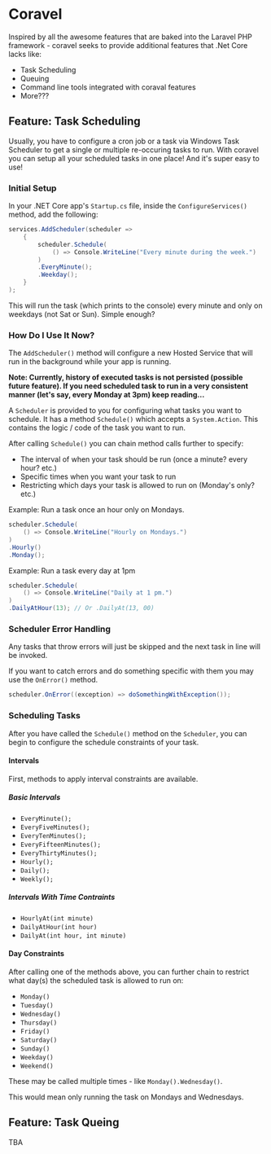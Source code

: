 # Coravel

Inspired by all the awesome features that are baked into the Laravel PHP framework - coravel seeks to provide additional features that .Net Core lacks like:

- Task Scheduling
- Queuing
- Command line tools integrated with coraval features
- More???

## Feature: Task Scheduling

Usually, you have to configure a cron job or a task via Windows Task Scheduler to get a single or multiple re-occuring tasks to run. With coravel you can setup all your scheduled tasks in one place! And it's super easy to use!

### Initial Setup

In your .NET Core app's `Startup.cs` file, inside the `ConfigureServices()` method, add the following:

```c#
services.AddScheduler(scheduler =>
    {
        scheduler.Schedule(
            () => Console.WriteLine("Every minute during the week.")
        )
        .EveryMinute();
        .Weekday();
    }
);
```

This will run the task (which prints to the console) every minute and only on weekdays (not Sat or Sun). Simple enough?

### How Do I Use It Now?

The `AddScheduler()` method will configure a new Hosted Service that will run in the background while your app is running.

__Note: Currently, history of executed tasks is not persisted (possible future feature). If you need scheduled task to run in a very consistent manner (let's say, every Monday at 3pm) keep reading...__

A `Scheduler` is provided to you for configuring what tasks you want to schedule. It has a method `Schedule()` which accepts a `System.Action`. This contains the logic / code of the task you want to run.

After calling `Schedule()` you can chain method calls further to specify:

- The interval of when your task should be run (once a minute? every hour? etc.)
- Specific times when you want your task to run
- Restricting which days your task is allowed to run on (Monday's only? etc.)

Example: Run a task once an hour only on Mondays.

```c#
scheduler.Schedule(
    () => Console.WriteLine("Hourly on Mondays.")
)
.Hourly()
.Monday();
```

Example: Run a task every day at 1pm

```c#
scheduler.Schedule(
    () => Console.WriteLine("Daily at 1 pm.")
)
.DailyAtHour(13); // Or .DailyAt(13, 00)
```

### Scheduler Error Handling

Any tasks that throw errors will just be skipped and the next task in line will be invoked.

If you want to catch errors and do something specific with them you may use the `OnError()` method.

```c#
scheduler.OnError((exception) => doSomethingWithException());
```

### Scheduling Tasks

After you have called the `Schedule()` method on the `Scheduler`, you can begin to configure the schedule constraints of your task.

#### Intervals

First, methods to apply interval constraints are available.

##### Basic Intervals

- `EveryMinute();`
- `EveryFiveMinutes();`
- `EveryTenMinutes();`
- `EveryFifteenMinutes();`
- `EveryThirtyMinutes();`
- `Hourly();`
- `Daily();`
- `Weekly();`

##### Intervals With Time Contraints

- `HourlyAt(int minute)`
- `DailyAtHour(int hour)`
- `DailyAt(int hour, int minute)`

#### Day Constraints

After calling one of the methods above, you can further chain to restrict what day(s) the scheduled task is allowed to run on:

- `Monday()`
- `Tuesday()`
- `Wednesday()`
- `Thursday()`
- `Friday()`
- `Saturday()`
- `Sunday()`
- `Weekday()`
- `Weekend()`

These may be called multiple times - like `Monday().Wednesday()`.

This would mean only running the task on Mondays and Wednesdays.

## Feature: Task Queing

TBA
